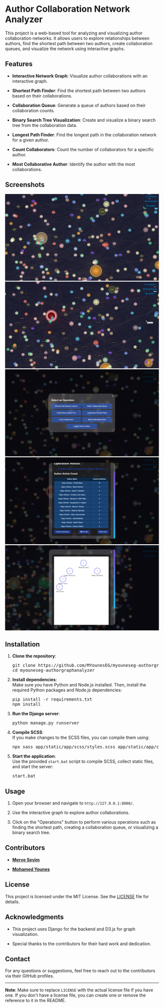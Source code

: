 
<h1>Author Collaboration Network Analyzer</h1>
<p>This project is a web-based tool for analyzing and visualizing author collaboration networks. It allows users to
    explore relationships between authors, find the shortest path between two authors, create collaboration queues,
    and visualize the network using interactive graphs.</p>
<h2>Features</h2>
<ul>
    <li>
        <p><strong>Interactive Network Graph</strong>: Visualize author collaborations with an interactive graph.
        </p>
    </li>
    <li>
        <p><strong>Shortest Path Finder</strong>: Find the shortest path between two authors based on their
            collaborations.</p>
    </li>
    <li>
        <p><strong>Collaboration Queue</strong>: Generate a queue of authors based on their collaboration counts.
        </p>
    </li>
    <li>
        <p><strong>Binary Search Tree Visualization</strong>: Create and visualize a binary search tree from the
            collaboration data.</p>
    </li>
    <li>
        <p><strong>Longest Path Finder</strong>: Find the longest path in the collaboration network for a given
            author.</p>
    </li>
    <li>
        <p><strong>Count Collaborators</strong>: Count the number of collaborators for a specific author.</p>
    </li>
    <li>
        <p><strong>Most Collaborative Author</strong>: Identify the author with the most collaborations.</p>
    </li>
</ul>
<h2>Screenshots</h2>
<img src="https://raw.githubusercontent.com/MYounesEG/AuthorGraphAnalyzer/refs/heads/main/Screenshots/screenshot1.png">
<img src="https://raw.githubusercontent.com/MYounesEG/AuthorGraphAnalyzer/refs/heads/main/Screenshots/screenshot2.png">
<img src="https://raw.githubusercontent.com/MYounesEG/AuthorGraphAnalyzer/refs/heads/main/Screenshots/screenshot3.png">
<img src="https://raw.githubusercontent.com/MYounesEG/AuthorGraphAnalyzer/refs/heads/main/Screenshots/screenshot4.png">
<img src="https://raw.githubusercontent.com/MYounesEG/AuthorGraphAnalyzer/refs/heads/main/Screenshots/screenshot5.png">

<h2>Installation</h2>
<ol start="1">
    <li>
        <p><strong>Clone the repository</strong>:</p>
        <div class="md-code-block">
            <pre><span class="token function">git</span> clone https://github.com/MYounesEG/myouneseg-authorgraphanalyzer.git
<span class="token builtin class-name">cd</span> myouneseg-authorgraphanalyzer</pre>
        </div>
    </li>
    <li>
        <p><strong>Install dependencies</strong>:<br>Make sure you have Python and Node.js installed. Then, install
            the required Python packages and Node.js dependencies:</p>
        <div class="md-code-block">
            <pre>pip <span class="token function">install</span> <span class="token parameter variable">-r</span> requirements.txt
<span class="token function">npm</span> <span class="token function">install</span></pre>
        </div>
    </li>
    <li>
        <p><strong>Run the Django server</strong>:</p>
        <div class="md-code-block">
            <pre>python manage.py runserver</pre>
        </div>
    </li>
    <li>
        <p><strong>Compile SCSS</strong>:<br>If you make changes to the SCSS files, you can compile them using:</p>
        <div class="md-code-block">
            <pre>npx sass app/static/app/scss/styles.scss app/static/app/css/styles.css</pre>
        </div>
    </li>
    <li>
        <p><strong>Start the application</strong>:<br>Use the provided <code>start.bat</code> script to compile
            SCSS, collect static files, and start the server:</p>
        <div>
            <pre>start.bat</pre>
        </div>
    </li>
</ol>
<h2>Usage</h2>
<ol start="1">
    <li>
        <p>Open your browser and navigate to <code>http://127.0.0.1:8000/</code>.</p>
    </li>
    <li>
        <p>Use the interactive graph to explore author collaborations.</p>
    </li>
    <li>
        <p>Click on the "Operations" button to perform various operations such as finding the shortest path,
            creating a collaboration queue, or visualizing a binary search tree.</p>
    </li>
</ol>
<h2>Contributors</h2>
<ul>
    <li>
        <p><strong><a href="https://github.com/MerveSevim44" target="_blank" rel="noreferrer">Merve
                    Sevim</a></strong></p>
    </li>
    <li>
        <p><strong><a href="https://github.com/MYounesEG" target="_blank" rel="noreferrer">Mohamed
                    Younes</a></strong></p>
    </li>
</ul>
<h2>License</h2>
<p>This project is licensed under the MIT License. See the <a href="LICENSE" target="_blank"
        rel="noreferrer">LICENSE</a> file for details.</p>
<h2>Acknowledgments</h2>
<ul>
    <li>
        <p>This project uses Django for the backend and D3.js for graph visualization.</p>
    </li>
    <li>
        <p>Special thanks to the contributors for their hard work and dedication.</p>
    </li>
</ul>
<h2>Contact</h2>
<p>For any questions or suggestions, feel free to reach out to the contributors via their GitHub profiles.</p>
<hr>
<p><strong>Note</strong>: Make sure to replace <code>LICENSE</code> with the actual license file if you have one. If
    you don't have a license file, you can create one or remove the reference to it in the README.</p>
